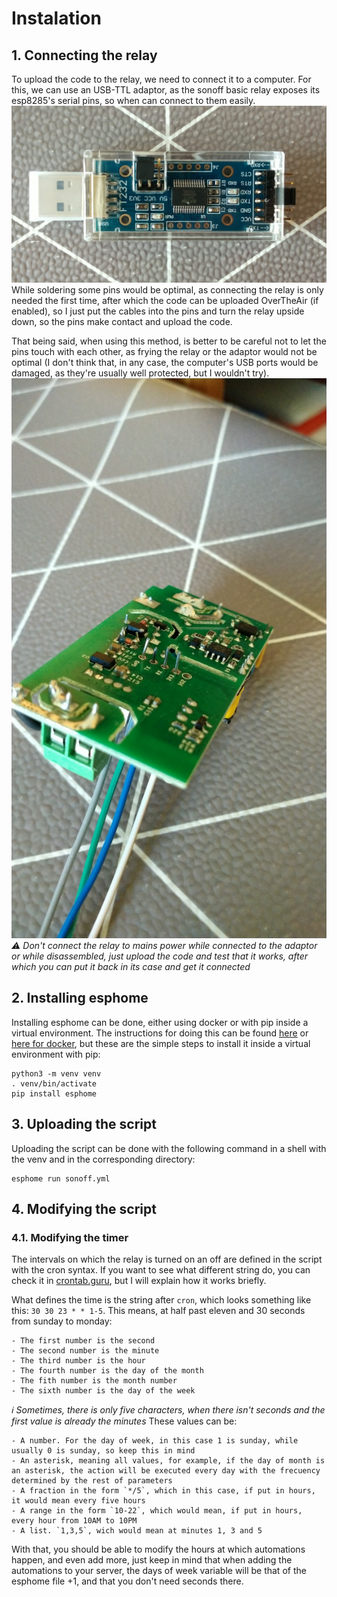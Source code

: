 # Instalation
## 1. Connecting the relay
To upload the code to the relay, we need to connect it to a computer. For this, we can use an USB-TTL adaptor, as the sonoff basic relay exposes its esp8285's serial pins, so when can connect to them easily.
![USB-TTL](img/USB-TTL.jpeg)
While soldering some pins would be optimal, as connecting the relay is only needed the first time, after which the code can be uploaded OverTheAir (if enabled), so I just put the cables into the pins and turn the relay upside down, so the pins make contact and upload the code.

That being said, when using this method, is better to be careful not to let the pins touch with each other, as frying the relay or the adaptor would not be optimal (I don't think that, in any case, the computer's USB ports would be damaged, as they're usually well protected, but I wouldn't try).
![Conexión al relé](img/IMG-20220706-WA0009.jpeg)
_⚠ Don't connect the relay to mains power while connected to the adaptor or while disassembled, just upload the code and test that it works, after which you can put it back in its case and get it connected_

## 2. Installing esphome
Installing esphome can be done, either using docker or with pip inside a virtual environment. The instructions for doing this can be found [here](https://esphome.io/guides/installing_esphome.html) or [here for docker](https://esphome.io/guides/getting_started_command_line.html), but these are the simple steps to install it inside a virtual environment with pip:
```
python3 -m venv venv
. venv/bin/activate
pip install esphome
```

## 3. Uploading the script
Uploading the script can be done with the following command in a shell with the venv and in the corresponding directory:
```
esphome run sonoff.yml
```

## 4. Modifying the script
### 4.1. Modifying the timer
The intervals on which the relay is turned on an off are defined in the script with the cron syntax. If you want to see what different string do, you can check it in [crontab.guru](https://crontab.guru/), but I will explain how it works briefly.

What defines the time is the string after `cron`, which looks something like this: `30 30 23 * * 1-5`. This means, at half past eleven and 30 seconds from sunday to monday:

	- The first number is the second
	- The second number is the minute
	- The third number is the hour
	- The fourth number is the day of the month
	- The fith number is the month number
	- The sixth number is the day of the week

_ℹ Sometimes, there is only five characters, when there isn't seconds and the first value is already the minutes_
These values can be:

	- A number. For the day of week, in this case 1 is sunday, while usually 0 is sunday, so keep this in mind
	- An asterisk, meaning all values, for example, if the day of month is an asterisk, the action will be executed every day with the frecuency determined by the rest of parameters
	- A fraction in the form `*/5`, which in this case, if put in hours, it would mean every five hours
	- A range in the form `10-22`, which would mean, if put in hours, every hour from 10AM to 10PM
	- A list. `1,3,5`, wich would mean at minutes 1, 3 and 5

With that, you should be able to modify the hours at which automations happen, and even add more, just keep in mind that when adding the automations to your server, the days of week variable will be that of the esphome file +1, and that you don't need seconds there.

